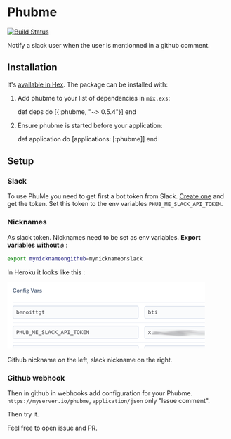 # Phubme

[![Build Status](https://travis-ci.org/benoittgt/PhubMe.svg)](https://travis-ci.org/benoittgt/PhubMe)

Notify a slack user when the user is mentionned in a github comment.

## Installation

It's [available in Hex](https://hex.pm/packages/phubme). The package can be installed with:

  1. Add phubme to your list of dependencies in `mix.exs`:

        def deps do
          [{:phubme, "~> 0.5.4"}]
        end

  2. Ensure phubme is started before your application:

        def application do
          [applications: [:phubme]]
        end

## Setup

### Slack
To use PhuMe you need to get first a bot token from Slack. [Create one](https://api.slack.com/bot-users) and get the token.
Set this token to the env variables `PHUB_ME_SLACK_API_TOKEN`.

### Nicknames
As slack token. Nicknames need to be set as env variables. **Export variables without `@`** :
```sh
export mynicknameongithub=mynicknameonslack
```

In Heroku it looks like this :

![](heroku_envs.png)

Github nickname on the left, slack nickname on the right.

### Github webhook

Then in github in webhooks add configuration for your Phubme. `https://myserver.io/phubme`, `application/json` only "Issue comment".

Then try it.

Feel free to open issue and PR.

